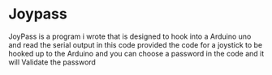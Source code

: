 # Joypass
JoyPass is a program i wrote that is designed to hook into a Arduino uno and read the serial output in this code provided the code for a joystick to be hooked up to the Arduino and you can choose a password in the code and it will Validate the password
